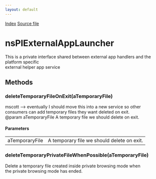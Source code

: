 ```yaml
---
layout: default
---
```

<div id='links'><a href="../index.html">Index</a>
<a href="http://dxr.mozilla.org/mozilla-central/source/uriloader/exthandler/nsIExternalHelperAppService.idl">Source file</a>
</div>

# nsPIExternalAppLauncher #
  
This is a private interface shared between external app handlers and the platform specific  
external helper app service  
  

## Methods ##

### deleteTemporaryFileOnExit(aTemporaryFile) ###
  
mscott --> eventually I should move this into a new service so other  
consumers can add temporary files they want deleted on exit.  
@param aTemporaryFile A temporary file we should delete on exit.  
  

#### Parameters ####

<table>

<tr>
<td>aTemporaryFile</td>
<td>A temporary file we should delete on exit.  
</td>
</tr>

</table>

### deleteTemporaryPrivateFileWhenPossible(aTemporaryFile) ###
  
Delete a temporary file created inside private browsing mode when  
the private browsing mode has ended.  
  
